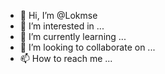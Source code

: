 - 👋 Hi, I’m @Lokmse
- 👀 I’m interested in ...
- 🌱 I’m currently learning ...
- 💞️ I’m looking to collaborate on ...
- 📫 How to reach me ...

<!---
Lokmse/Lokmse is a ✨ special ✨ repository because its `README.md` (this file) appears on your GitHub profile.
You can click the Preview link to take a look at your changes.
--->
